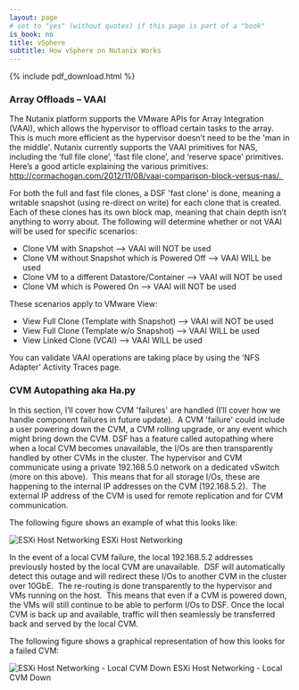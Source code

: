 ```yaml
---
layout: page
# set to "yes" (without quotes) if this page is part of a "book"
is_book: no
title: vSphere
subtitle: How vSphere on Nutanix Works
---
```


{% include pdf_download.html %}

### Array Offloads – VAAI

The Nutanix platform supports the VMware APIs for Array Integration (VAAI), which allows the hypervisor to offload certain tasks to the array.  This is much more efficient as the hypervisor doesn’t need to be the 'man in the middle'. Nutanix currently supports the VAAI primitives for NAS, including the ‘full file clone’, ‘fast file clone’, and ‘reserve space’ primitives.  Here’s a good article explaining the various primitives: http://cormachogan.com/2012/11/08/vaai-comparison-block-versus-nas/. 

For both the full and fast file clones, a DSF 'fast clone' is done, meaning a writable snapshot (using re-direct on write) for each clone that is created.  Each of these clones has its own block map, meaning that chain depth isn’t anything to worry about. The following will determine whether or not VAAI will be used for specific scenarios:

* Clone VM with Snapshot –> VAAI will NOT be used
* Clone VM without Snapshot which is Powered Off –> VAAI WILL be used
* Clone VM to a different Datastore/Container –> VAAI will NOT be used
* Clone VM which is Powered On –> VAAI will NOT be used

These scenarios apply to VMware View:

* View Full Clone (Template with Snapshot) –> VAAI will NOT be used
* View Full Clone (Template w/o Snapshot) –> VAAI WILL be used
* View Linked Clone (VCAI) –> VAAI WILL be used

You can validate VAAI operations are taking place by using the ‘NFS Adapter’ Activity Traces page.

### CVM Autopathing aka Ha.py

In this section, I’ll cover how CVM 'failures' are handled (I’ll cover how we handle component failures in future update).  A CVM 'failure' could include a user powering down the CVM, a CVM rolling upgrade, or any event which might bring down the CVM. DSF has a feature called autopathing where when a local CVM becomes unavailable, the I/Os are then transparently handled by other CVMs in the cluster. The hypervisor and CVM communicate using a private 192.168.5.0 network on a dedicated vSwitch (more on this above).  This means that for all storage I/Os, these are happening to the internal IP addresses on the CVM (192.168.5.2).  The external IP address of the CVM is used for remote replication and for CVM communication.

The following figure shows an example of what this looks like:

![ESXi Host Networking](imagesv2/esx_hapy_1.png)
ESXi Host Networking

In the event of a local CVM failure, the local 192.168.5.2 addresses previously hosted by the local CVM are unavailable.  DSF will automatically detect this outage and will redirect these I/Os to another CVM in the cluster over 10GbE.  The re-routing is done transparently to the hypervisor and VMs running on the host.  This means that even if a CVM is powered down, the VMs will still continue to be able to perform I/Os to DSF. Once the local CVM is back up and available, traffic will then seamlessly be transferred back and served by the local CVM.

The following figure shows a graphical representation of how this looks for a failed CVM:

![ESXi Host Networking - Local CVM Down](imagesv2/esx_hapy_2.png)
ESXi Host Networking - Local CVM Down